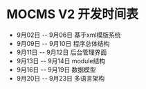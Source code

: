 MOCMS V2 开发时间表
============

- 9月02日 -- 9月06日 基于xml模版系统
- 9月09日 -- 9月10日 程序总体结构
- 9月11日 -- 9月12日 后台管理界面
- 9月13日 -- 9月14日 module结构
- 9月16日 -- 9月19日 数据模型
- 9月20日 -- 9月23日 多语言架构
